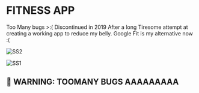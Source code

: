 # FITNESS APP
Too Many bugs >:(
Discontinued in 2019 After a long Tiresome attempt at creating a working app to reduce my belly. Google Fit is my alternative now  :(




![SS2](https://i.ibb.co/dfmbPMn/Screenshot-20220127-151140.jpg)

![SS1](https://i.ibb.co/7zzfZVd/Screenshot-20220127-151201.jpg)


## 🚨 WARNING: TOOMANY BUGS AAAAAAAAA
